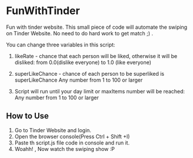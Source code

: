 # FunWithTinder
Fun with tinder website. This small piece of code will automate the swiping on Tinder Website. No need to do hard work to get match ;) . 

You can change three variables in this script:
1. likeRate - chance that each person will be liked, otherwise it will be disliked: 
  from 0.0(dislike everyone) to 1.0 (like everyone)
  
2. superLikeChance - chance of each person to be superliked is superLikeChance
  Any number from 1 to 100 or larger
  
3. Script will run until your day limit or maxItems number will be reached:
Any number from 1 to 100 or larger



## How to Use
1. Go to Tinder Website and login.
2. Open the browser console(Press Ctrl + Shift +I)
3. Paste th script.js file code in console and run it.
4. Woahh! , Now watch the swiping show :P
